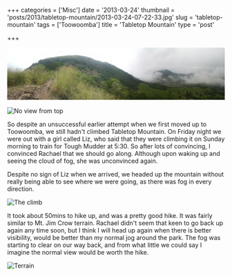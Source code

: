 +++
categories = ['Misc']
date = '2013-03-24'
thumbnail = 'posts/2013/tabletop-mountain/2013-03-24-07-22-33.jpg'
slug = 'tabletop-mountain'
tags = ['Toowoomba']
title = 'Tabletop Mountain'
type = 'post'

+++

![Tabletop](2013-03-24-07-22-33.jpg)

![No view from top](2013-03-24-06-32-25.jpg "No view from top")

So despite an unsuccessful earlier attempt when we first moved up to Toowoomba, we still hadn't climbed Tabletop Mountain. On Friday night we were out with a girl called Liz, who said that they were climbing it on Sunday morning to train for Tough Mudder at 5:30. So after lots of convincing, I convinced Rachael that we should go along. Although upon waking up and seeing the cloud of fog, she was unconvinced again.

Despite no sign of Liz when we arrived, we headed up the mountain without really being able to see where we were going, as there was fog in every direction.

![The climb](2013-03-24-07-16-23.jpg "The climb")

It took about 50mins to hike up, and was a pretty good hike. It was fairly similar to Mt. Jim Crow terrain. Rachael didn't seem that keen to go back up again any time soon, but I think I will head up again when there is better visibility, would be better than my normal jog around the park. The fog was starting to clear on our way back, and from what little we could say I imagine the normal view would be worth the hike.

![Terrain](2013-03-24-07-00-12.jpg "Slippery Terrain")